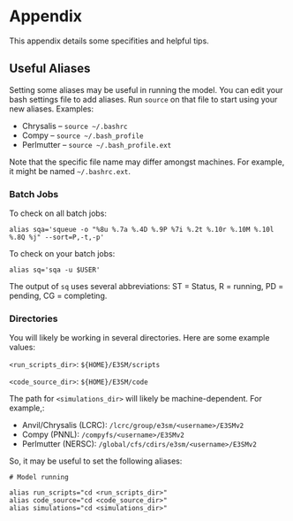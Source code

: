 # Appendix

This appendix details some specifities and helpful tips.

## Useful Aliases

Setting some aliases may be useful in running the model. You can edit your bash settings file to add aliases. Run `source` on that file to start using your new aliases. Examples:

- Chrysalis – `source ~/.bashrc`
- Compy – `source ~/.bash_profile`
- Perlmutter – `source ~/.bash_profile.ext`

Note that the specific file name may differ amongst machines. For example, it might be named `~/.bashrc.ext`.

### Batch Jobs

To check on all batch jobs:

`alias sqa='squeue -o "%8u %.7a %.4D %.9P %7i %.2t %.10r %.10M %.10l %.8Q %j" --sort=P,-t,-p'`

To check on your batch jobs:

`alias sq='sqa -u $USER'`

The output of `sq` uses several abbreviations: ST = Status, R = running, PD = pending, CG = completing.

### Directories

You will likely be working in several directories. Here are some example values:

`<run_scripts_dir>`: `${HOME}/E3SM/scripts`

`<code_source_dir>`: `${HOME}/E3SM/code`

The path for `<simulations_dir>` will likely be machine-dependent. For example,:

- Anvil/Chrysalis (LCRC): `/lcrc/group/e3sm/<username>/E3SMv2`
- Compy (PNNL): `/compyfs/<username>/E3SMv2`
- Perlmutter (NERSC): `/global/cfs/cdirs/e3sm/<username>/E3SMv2`

So, it may be useful to set the following aliases:

```shell
# Model running

alias run_scripts="cd <run_scripts_dir>"
alias code_source="cd <code_source_dir>"
alias simulations="cd <simulations_dir>"
```